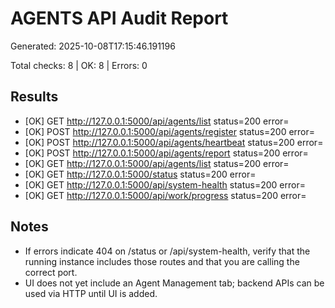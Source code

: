 # AGENTS API Audit Report

Generated: 2025-10-08T17:15:46.191196

Total checks: 8 | OK: 8 | Errors: 0


## Results

- [OK] GET http://127.0.0.1:5000/api/agents/list status=200 error=
- [OK] POST http://127.0.0.1:5000/api/agents/register status=200 error=
- [OK] POST http://127.0.0.1:5000/api/agents/heartbeat status=200 error=
- [OK] POST http://127.0.0.1:5000/api/agents/report status=200 error=
- [OK] GET http://127.0.0.1:5000/api/agents/list status=200 error=
- [OK] GET http://127.0.0.1:5000/status status=200 error=
- [OK] GET http://127.0.0.1:5000/api/system-health status=200 error=
- [OK] GET http://127.0.0.1:5000/api/work/progress status=200 error=

## Notes

- If errors indicate 404 on /status or /api/system-health, verify that the running instance includes those routes and that you are calling the correct port.
- UI does not yet include an Agent Management tab; backend APIs can be used via HTTP until UI is added.